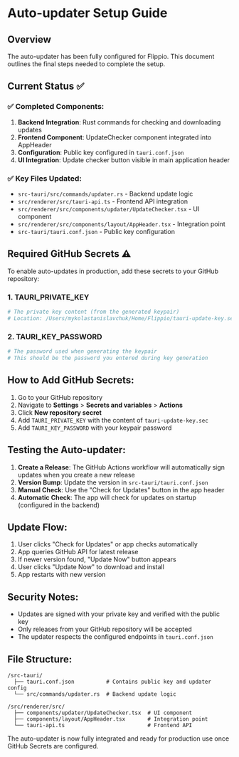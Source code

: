 # Auto-updater Setup Guide

## Overview
The auto-updater has been fully configured for Flippio. This document outlines the final steps needed to complete the setup.

## Current Status ✅

### ✅ Completed Components:
1. **Backend Integration**: Rust commands for checking and downloading updates
2. **Frontend Component**: UpdateChecker component integrated into AppHeader
3. **Configuration**: Public key configured in `tauri.conf.json`
4. **UI Integration**: Update checker button visible in main application header

### ✅ Key Files Updated:
- `src-tauri/src/commands/updater.rs` - Backend update logic
- `src/renderer/src/tauri-api.ts` - Frontend API integration
- `src/renderer/src/components/updater/UpdateChecker.tsx` - UI component
- `src/renderer/src/components/layout/AppHeader.tsx` - Integration point
- `src-tauri/tauri.conf.json` - Public key configuration

## Required GitHub Secrets ⚠️

To enable auto-updates in production, add these secrets to your GitHub repository:

### 1. TAURI_PRIVATE_KEY
```bash
# The private key content (from the generated keypair)
# Location: /Users/mykolastanislavchuk/Home/Flippio/tauri-update-key.sec
```

### 2. TAURI_KEY_PASSWORD
```bash
# The password used when generating the keypair
# This should be the password you entered during key generation
```

## How to Add GitHub Secrets:

1. Go to your GitHub repository
2. Navigate to **Settings** > **Secrets and variables** > **Actions**
3. Click **New repository secret**
4. Add `TAURI_PRIVATE_KEY` with the content of `tauri-update-key.sec`
5. Add `TAURI_KEY_PASSWORD` with your keypair password

## Testing the Auto-updater:

1. **Create a Release**: The GitHub Actions workflow will automatically sign updates when you create a new release
2. **Version Bump**: Update the version in `src-tauri/tauri.conf.json`
3. **Manual Check**: Use the "Check for Updates" button in the app header
4. **Automatic Check**: The app will check for updates on startup (configured in the backend)

## Update Flow:

1. User clicks "Check for Updates" or app checks automatically
2. App queries GitHub API for latest release
3. If newer version found, "Update Now" button appears
4. User clicks "Update Now" to download and install
5. App restarts with new version

## Security Notes:

- Updates are signed with your private key and verified with the public key
- Only releases from your GitHub repository will be accepted
- The updater respects the configured endpoints in `tauri.conf.json`

## File Structure:
```
/src-tauri/
  ├── tauri.conf.json          # Contains public key and updater config
  └── src/commands/updater.rs  # Backend update logic

/src/renderer/src/
  ├── components/updater/UpdateChecker.tsx  # UI component
  ├── components/layout/AppHeader.tsx       # Integration point
  └── tauri-api.ts                          # Frontend API
```

The auto-updater is now fully integrated and ready for production use once GitHub Secrets are configured.
